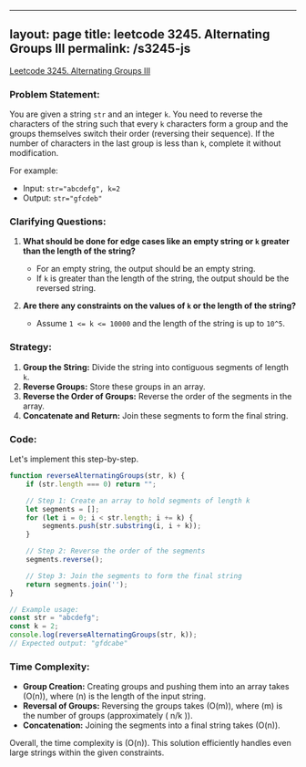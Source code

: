 
---
layout: page
title: leetcode 3245. Alternating Groups III
permalink: /s3245-js
---
[Leetcode 3245. Alternating Groups III](https://algoadvance.github.io/algoadvance/l3245)
### Problem Statement:

You are given a string `str` and an integer `k`. You need to reverse the characters of the string such that every `k` characters form a group and the groups themselves switch their order (reversing their sequence). If the number of characters in the last group is less than `k`, complete it without modification.

For example:

- Input: `str="abcdefg", k=2`
- Output: `str="gfcdeb"`

### Clarifying Questions:

1. **What should be done for edge cases like an empty string or `k` greater than the length of the string?**
   - For an empty string, the output should be an empty string.
   - If `k` is greater than the length of the string, the output should be the reversed string.

2. **Are there any constraints on the values of `k` or the length of the string?**
   - Assume `1 <= k <= 10000` and the length of the string is up to `10^5`.

### Strategy:

1. **Group the String:** Divide the string into contiguous segments of length `k`.
2. **Reverse Groups:** Store these groups in an array.
3. **Reverse the Order of Groups:** Reverse the order of the segments in the array.
4. **Concatenate and Return:** Join these segments to form the final string.

### Code:

Let's implement this step-by-step.

```javascript
function reverseAlternatingGroups(str, k) {
    if (str.length === 0) return "";

    // Step 1: Create an array to hold segments of length k
    let segments = [];
    for (let i = 0; i < str.length; i += k) {
        segments.push(str.substring(i, i + k));
    }

    // Step 2: Reverse the order of the segments
    segments.reverse();

    // Step 3: Join the segments to form the final string
    return segments.join('');
}

// Example usage:
const str = "abcdefg";
const k = 2;
console.log(reverseAlternatingGroups(str, k)); 
// Expected output: "gfdcabe"
```

### Time Complexity:

- **Group Creation:** Creating groups and pushing them into an array takes \(O(n)\), where \(n\) is the length of the input string.
- **Reversal of Groups:** Reversing the groups takes \(O(m)\), where \(m\) is the number of groups (approximately \( n/k \)).
- **Concatenation:** Joining the segments into a final string takes \(O(n)\).

Overall, the time complexity is \(O(n)\). This solution efficiently handles even large strings within the given constraints.